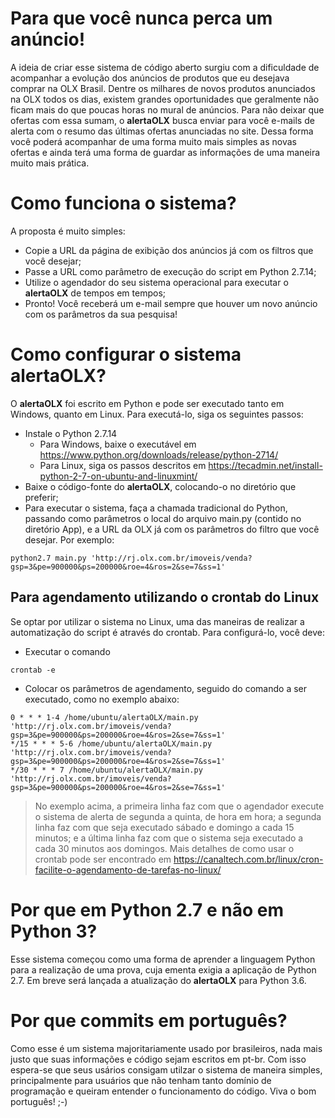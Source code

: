 # Para que você nunca perca um anúncio!

A ideia de criar esse sistema de código aberto surgiu com a dificuldade de acompanhar a evolução dos anúncios de produtos que eu desejava comprar na OLX Brasil. Dentre os milhares de novos produtos anunciados na OLX todos os dias, existem grandes oportunidades que geralmente não ficam mais do que poucas horas no mural de anúncios. Para não deixar que ofertas com essa sumam, o **alertaOLX** busca enviar para você e-mails de alerta com o resumo das últimas ofertas anunciadas no site. Dessa forma você poderá acompanhar de uma forma muito mais simples as novas ofertas e ainda terá uma forma de guardar as informações de uma maneira muito mais prática.


# Como funciona o sistema?

A proposta é muito simples:
* Copie a URL da página de exibição dos anúncios já com os filtros que você desejar;
* Passe a URL como parâmetro de execução do script em Python 2.7.14;
* Utilize o agendador do seu sistema operacional para executar o **alertaOLX** de tempos em tempos;
* Pronto! Você receberá um e-mail sempre que houver um novo anúncio com os parâmetros da sua pesquisa! 

# Como configurar o sistema alertaOLX?
O **alertaOLX** foi escrito em Python e pode ser executado tanto em Windows, quanto em Linux.
Para executá-lo, siga os seguintes passos:
* Instale o Python 2.7.14
	* Para Windows, baixe o executável em https://www.python.org/downloads/release/python-2714/
	* Para Linux, siga os passos descritos em https://tecadmin.net/install-python-2-7-on-ubuntu-and-linuxmint/
* Baixe o código-fonte do **alertaOLX**, colocando-o no diretório que preferir;
* Para executar o sistema, faça a chamada tradicional do Python, passando como parâmetros o local do arquivo main.py (contido no diretório App), e a URL da OLX já com os parâmetros do filtro que você desejar.
Por exemplo:
```
python2.7 main.py 'http://rj.olx.com.br/imoveis/venda?gsp=3&pe=900000&ps=200000&roe=4&ros=2&se=7&ss=1'
```
## Para agendamento utilizando o crontab do Linux
Se optar por utilizar o sistema no Linux, uma das maneiras de realizar a automatização do script é através do crontab. Para configurá-lo, você deve:
* Executar o comando
```
crontab -e
```
* Colocar os parâmetros de agendamento, seguido do comando a ser executado, como no exemplo abaixo:
```
0 * * * 1-4 /home/ubuntu/alertaOLX/main.py 'http://rj.olx.com.br/imoveis/venda?gsp=3&pe=900000&ps=200000&roe=4&ros=2&se=7&ss=1'
*/15 * * * 5-6 /home/ubuntu/alertaOLX/main.py 'http://rj.olx.com.br/imoveis/venda?gsp=3&pe=900000&ps=200000&roe=4&ros=2&se=7&ss=1'
*/30 * * * 7 /home/ubuntu/alertaOLX/main.py 'http://rj.olx.com.br/imoveis/venda?gsp=3&pe=900000&ps=200000&roe=4&ros=2&se=7&ss=1'

```
> No exemplo acima, a primeira linha faz com que o agendador execute o sistema de alerta de segunda a quinta, de hora em hora; a segunda linha faz com que seja executado sábado e domingo a cada 15 minutos; e a última linha faz com que o sistema seja executado a cada 30 minutos aos domingos. Mais detalhes de como usar o crontab pode ser encontrado em https://canaltech.com.br/linux/cron-facilite-o-agendamento-de-tarefas-no-linux/

# Por que em Python 2.7 e não em Python 3?

Esse sistema começou como uma forma de aprender a linguagem Python para a realização de uma prova, cuja ementa exigia a aplicação de Python 2.7. Em breve será lançada a atualização do **alertaOLX** para Python 3.6.

# Por que commits em português?

Como esse é um sistema majoritariamente usado por brasileiros, nada mais justo que suas informações e código sejam escritos em pt-br. Com isso espera-se que seus usários consigam utilzar o sistema de maneira simples, principalmente para usuários que não tenham tanto domínio de programação e queiram entender o funcionamento do código. Viva o bom português! ;-)